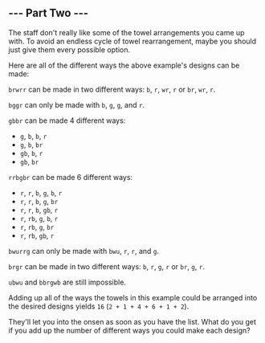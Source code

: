 
--- Part Two ---
----------------

The staff don't really like some of the towel arrangements you came up with. To avoid an endless cycle of towel rearrangement, maybe you should just give them every possible option.

Here are all of the different ways the above example's designs can be made:

`brwrr` can be made in two different ways: `b`, `r`, `wr`, `r` or `br`, `wr`, `r`.

`bggr` can only be made with `b`, `g`, `g`, and `r`.

`gbbr` can be made 4 different ways:

-   `g`, `b`, `b`, `r`
-   `g`, `b`, `br`
-   `gb`, `b`, `r`
-   `gb`, `br`

`rrbgbr` can be made 6 different ways:

-   `r`, `r`, `b`, `g`, `b`, `r`
-   `r`, `r`, `b`, `g`, `br`
-   `r`, `r`, `b`, `gb`, `r`
-   `r`, `rb`, `g`, `b`, `r`
-   `r`, `rb`, `g`, `br`
-   `r`, `rb`, `gb`, `r`

`bwurrg` can only be made with `bwu`, `r`, `r`, and `g`.

`brgr` can be made in two different ways: `b`, `r`, `g`, `r` or `br`, `g`, `r`.

`ubwu` and `bbrgwb` are still impossible.

Adding up all of the ways the towels in this example could be arranged into the desired designs yields `16` (`2 + 1 + 4 + 6 + 1 + 2`).

They'll let you into the onsen as soon as you have the list. What do you get if you add up the number of different ways you could make each design?